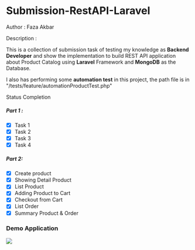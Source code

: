 # Submission-RestAPI-Laravel


Author : Faza Akbar

Description :

This is a collection of submission task of testing my knowledge as **Backend Developer** and show the implementation to build REST API application about Product Catalog using **Laravel** Framework and **MongoDB** as the Database.

I also has performing some **automation test** in this project, the path file is in "/tests/feature/automationProductTest.php"

Status Completion 
##### Part 1 :
- [x] Task 1
- [x] Task 2
- [x] Task 3
- [x] Task 4

##### Part 2:
- [x] Create product
- [x] Showing Detail Product
- [x] List Product 
- [x] Adding Product to Cart 
- [x] Checkout from Cart
- [x] List Order
- [x] Summary Product & Order

### Demo Application
![](https://github.com/faza76/Submission-RestAPI-Laravel/demo.gif)
